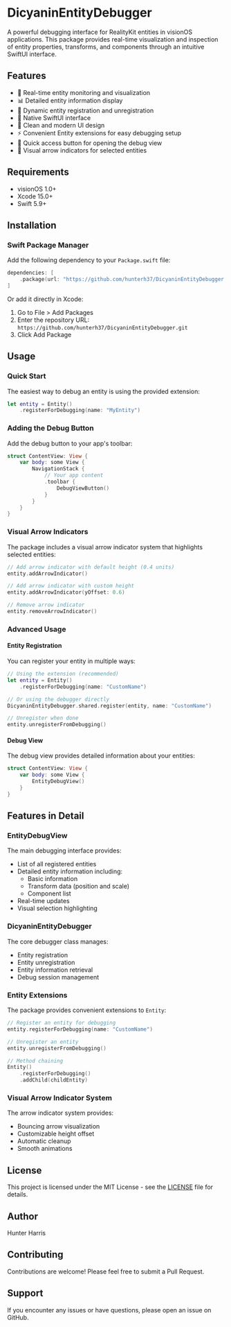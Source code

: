 # DicyaninEntityDebugger

A powerful debugging interface for RealityKit entities in visionOS applications. This package provides real-time visualization and inspection of entity properties, transforms, and components through an intuitive SwiftUI interface.

## Features

- 🎯 Real-time entity monitoring and visualization
- 📊 Detailed entity information display
- 🔄 Dynamic entity registration and unregistration
- 📱 Native SwiftUI interface
- 🎨 Clean and modern UI design
- ⚡️ Convenient Entity extensions for easy debugging setup
- 🔘 Quick access button for opening the debug view
- 🎯 Visual arrow indicators for selected entities

## Requirements

- visionOS 1.0+
- Xcode 15.0+
- Swift 5.9+

## Installation

### Swift Package Manager

Add the following dependency to your `Package.swift` file:

```swift
dependencies: [
    .package(url: "https://github.com/hunterh37/DicyaninEntityDebugger.git", from: "0.0.1")
]
```

Or add it directly in Xcode:
1. Go to File > Add Packages
2. Enter the repository URL: `https://github.com/hunterh37/DicyaninEntityDebugger.git`
3. Click Add Package

## Usage

### Quick Start

The easiest way to debug an entity is using the provided extension:

```swift
let entity = Entity()
    .registerForDebugging(name: "MyEntity")
```

### Adding the Debug Button

Add the debug button to your app's toolbar:

```swift
struct ContentView: View {
    var body: some View {
        NavigationStack {
            // Your app content
            .toolbar {
                DebugViewButton()
            }
        }
    }
}
```

### Visual Arrow Indicators

The package includes a visual arrow indicator system that highlights selected entities:

```swift
// Add arrow indicator with default height (0.4 units)
entity.addArrowIndicator()

// Add arrow indicator with custom height
entity.addArrowIndicator(yOffset: 0.6)

// Remove arrow indicator
entity.removeArrowIndicator()
```

### Advanced Usage

#### Entity Registration

You can register your entity in multiple ways:

```swift
// Using the extension (recommended)
let entity = Entity()
    .registerForDebugging(name: "CustomName")

// Or using the debugger directly
DicyaninEntityDebugger.shared.register(entity, name: "CustomName")

// Unregister when done
entity.unregisterFromDebugging()
```

#### Debug View

The debug view provides detailed information about your entities:

```swift
struct ContentView: View {
    var body: some View {
        EntityDebugView()
    }
}
```

## Features in Detail

### EntityDebugView

The main debugging interface provides:
- List of all registered entities
- Detailed entity information including:
  - Basic information
  - Transform data (position and scale)
  - Component list
- Real-time updates
- Visual selection highlighting

### DicyaninEntityDebugger

The core debugger class manages:
- Entity registration
- Entity unregistration
- Entity information retrieval
- Debug session management

### Entity Extensions

The package provides convenient extensions to `Entity`:

```swift
// Register an entity for debugging
entity.registerForDebugging(name: "CustomName")

// Unregister an entity
entity.unregisterFromDebugging()

// Method chaining
Entity()
    .registerForDebugging()
    .addChild(childEntity)
```

### Visual Arrow Indicator System

The arrow indicator system provides:
- Bouncing arrow visualization
- Customizable height offset
- Automatic cleanup
- Smooth animations

## License

This project is licensed under the MIT License - see the [LICENSE](LICENSE) file for details.

## Author

Hunter Harris

## Contributing

Contributions are welcome! Please feel free to submit a Pull Request.

## Support

If you encounter any issues or have questions, please open an issue on GitHub.
